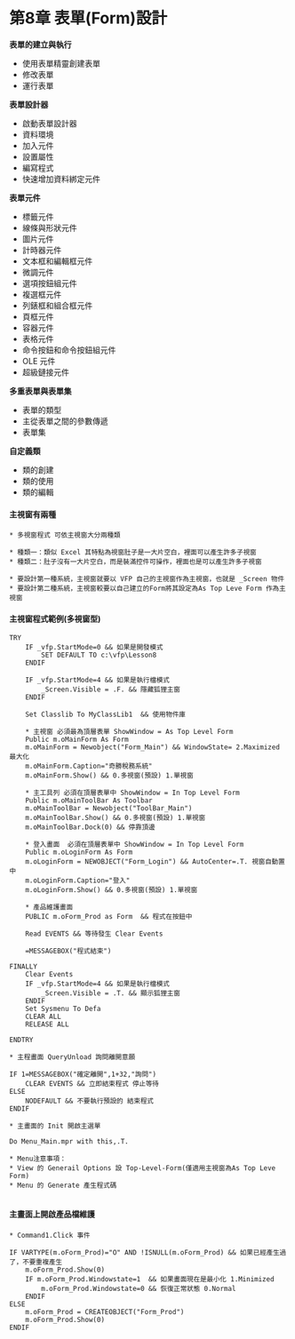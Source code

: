 # 第8章 表單\(Form\)設計

**表單的建立與執行**

* 使用表單精靈創建表單 
* 修改表單 
* 運行表單

**表單設計器**

* 啟動表單設計器 
* 資料環境 
* 加入元件 
* 設置屬性 
* 編寫程式
* 快速增加資料綁定元件

**表單元件**

* 標籤元件 
* 線條與形狀元件 
* 圖片元件 
* 計時器元件 
* 文本框和編輯框元件 
* 微調元件 
* 選項按鈕組元件 
* 複選框元件 
* 列錶框和組合框元件 
* 頁框元件 
* 容器元件 
* 表格元件 
* 命令按鈕和命令按鈕組元件 
* OLE 元件
* 超級鏈接元件

**多重表單與表單集**

* 表單的類型 
* 主從表單之間的參數傳遞 
* 表單集

**自定義類**

* 類的創建 
* 類的使用 
* 類的編輯

#### 主視窗有兩種

```text
* 多視窗程式 可依主視窗大分兩種類

* 種類一：類似 Excel 其特點為視窗肚子是一大片空白，裡面可以產生許多子視窗
* 種類二：肚子沒有一大片空白，而是裝滿控件可操作，裡面也是可以產生許多子視窗

* 要設計第一種系統，主視窗就要以 VFP 自己的主視窗作為主視窗，也就是 _Screen 物件
* 要設計第二種系統，主視窗較要以自己建立的Form將其設定為As Top Leve Form 作為主視窗
```

#### 主視窗程式範例\(多視窗型\)

```text
TRY
	IF _vfp.StartMode=0 && 如果是開發模式
		SET DEFAULT TO c:\vfp\Lesson8 
	ENDIF 

	IF _vfp.StartMode=4 && 如果是執行檔模式
		_Screen.Visible = .F. && 隱藏狐狸主窗 
	ENDIF 

	Set Classlib To MyClassLib1  && 使用物件庫 

	* 主視窗 必須最為頂層表單 ShowWindow = As Top Level Form
	Public m.oMainForm As Form	
	m.oMainForm = Newobject("Form_Main") && WindowState= 2.Maximized 最大化
	m.oMainForm.Caption="奇勝稅務系統"
	m.oMainForm.Show() && 0.多視窗(預設) 1.單視窗

	* 主工具列 必須在頂層表單中 ShowWindow = In Top Level Form
	Public m.oMainToolBar As Toolbar
	m.oMainToolBar = Newobject("ToolBar_Main")
	m.oMainToolBar.Show() && 0.多視窗(預設) 1.單視窗
	m.oMainToolBar.Dock(0) && 停靠頂邊

	* 登入畫面  必須在頂層表單中 ShowWindow = In Top Level Form
	Public m.oLoginForm As Form
	m.oLoginForm = NEWOBJECT("Form_Login") && AutoCenter=.T. 視窗自動置中
	m.oLoginForm.Caption="登入"
	m.oLoginForm.Show() && 0.多視窗(預設) 1.單視窗

	* 產品維護畫面
	PUBLIC m.oForm_Prod as Form  && 程式在按鈕中
						 
	Read EVENTS && 等待發生 Clear Events
	
 	=MESSAGEBOX("程式結束")

FINALLY
	Clear Events
	IF _vfp.StartMode=4 && 如果是執行檔模式
		_Screen.Visible = .T. && 顯示狐狸主窗 
	ENDIF 	
	Set Sysmenu To Defa
	CLEAR ALL 
	RELEASE ALL
	
ENDTRY

```

```text
* 主程畫面 QueryUnload 詢問離開意願

IF 1=MESSAGEBOX("確定離開",1+32,"詢問")
	CLEAR EVENTS && 立即結束程式 停止等待
ELSE
	NODEFAULT && 不要執行預設的 結束程式 
ENDIF 
```

```text
* 主畫面的 Init 開啟主選單

Do Menu_Main.mpr with this,.T.

* Menu注意事項：
* View 的 Generail Options 設 Top-Level-Form(僅適用主視窗為As Top Leve Form)
* Menu 的 Generate 產生程式碼


```

#### 主畫面上開啟產品檔維護

```text
* Command1.Click 事件

IF VARTYPE(m.oForm_Prod)="O" AND !ISNULL(m.oForm_Prod) && 如果已經產生過了，不要重複產生
	m.oForm_Prod.Show(0)
	IF m.oForm_Prod.Windowstate=1  && 如果畫面現在是最小化 1.Minimized 
		m.oForm_Prod.Windowstate=0 && 恢復正常狀態 0.Normal
	ENDIF 
ELSE
	m.oForm_Prod = CREATEOBJECT("Form_Prod")
	m.oForm_Prod.Show(0)
ENDIF 	



```

